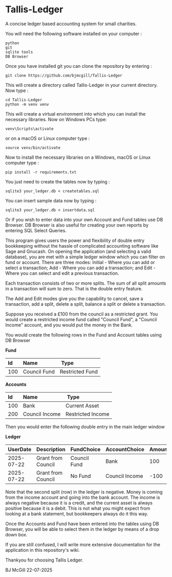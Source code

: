 # Tallis-Ledger
A concise ledger based accounting system for small charities.

You will need the following software installed on your computer :

```
python
git
sqlite tools
DB Browser
```

Once you have installed git you can clone the repository by entering :

```
git clone https://github.com/bjmcgill/Tallis-Ledger
```

This will create a directory called Tallis-Ledger in your current directory. Now type :

```
cd Tallis-Ledger
python -m venv venv
```

This will create a virtual environment into which you can install the necessary libraries. Now on Windows PCs type:

```
venv\Scripts\activate
```

or on a macOS or Linux computer type :

```
source venv/bin/activate
```

Now to install the necessary libraries on a Windows, macOS or Linux computer type :

```
pip install -r requirements.txt
```

You just need to create the tables now by typing :

```
sqlite3 your_ledger.db < createtables.sql
```

You can insert sample data now by typing :

```
sqlite3 your_ledger.db < insertdata.sql
```

Or if you wish to enter data into your own Account and Fund tables use DB Browser. DB Browser is also useful for creating your own reports by entering SQL Select Queries. 

This program gives users the power and flexibility of double entry bookkeeping without the hassle of complicated accounting software like Sage and Gnucash. On opening the application (and selecting a valid database), you are met with a simple ledger window which you can filter on fund or account. There are three modes: Initial - Where you can add or select a transaction; Add - Where you can add a transaction; and Edit - Where you can select and edit a previous transaction.

Each transaction consists of two or more splits. The sum of all split amounts in a transaction will sum to zero. That is the double entry feature.

The Add and Edit modes give you the capability to cancel, save a transaction, add a split, delete a split, balance a split or delete a transaction.

Suppose you received a £100 from the council as a restricted grant. You would create a restricted income fund called "Council Fund", a "Council Income" account, and you would put the money in the Bank.

You would create the following rows in the Fund and Account tables using DB Browser

**Fund**

| Id | Name | Type |
|:---|:-----|:-----|
| 100 | Council Fund | Restricted Fund |

**Accounts**

| Id | Name | Type |
|:---|:-----|:-----|
| 100 | Bank | Current Asset |
| 200 | Council Income | Restricted Income |

Then you would enter the following double entry in the main ledger window

**Ledger**

| UserDate | Description | FundChoice | AccountChoice | Amount |
|:---------|:------------|:-----------|---------------|--------|
| 2025-07-22 | Grant from Council | Council Fund | Bank | 100 |
| 2025-07-22 | Grant from Council | No Fund | Council Income | -100 |

Note that the second split (row) in the ledger is negative. Money is coming from the income account and going into the bank account. The income is always negative because it is a credit, and the current asset is always positive because it is a debit. This is not what you might expect from looking at a bank statement, but bookkeepers always do it this way.

Once the Accounts and Fund have been entered into the tables using DB Browser, you will be able to select them in the ledger by means of a drop down box.

If you are still confused, I will write more extensive documentation for the application in this repository's wiki.

Thankyou for choosing Tallis Ledger.

BJ McGill 22-07-2025

